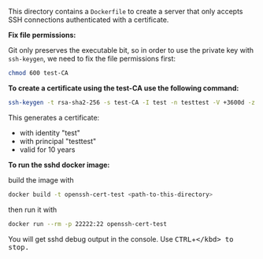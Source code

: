 This directory contains a `Dockerfile` to create a server that only accepts
SSH connections authenticated with a certificate.

**Fix file permissions:**

Git only preserves the executable bit, so in order to use the private key with
`ssh-keygen`, we need to fix the file permissions first:

```bash
chmod 600 test-CA
```

**To create a certificate using the test-CA use the following command:**

```bash
ssh-keygen -t rsa-sha2-256 -s test-CA -I test -n testtest -V +3600d -z 1 my-key-cert.pub
```

This generates a certificate:
- with identity "test"
- with principal "testtest"
- valid for 10 years

**To run the sshd docker image:**

build the image with

```bash
docker build -t openssh-cert-test <path-to-this-directory>
```

then run it with

```bash
docker run --rm -p 22222:22 openssh-cert-test
```

You will get sshd debug output in the console. Use <kbd>CTRL</kbd>+<kbd>\</kbd> to stop.
